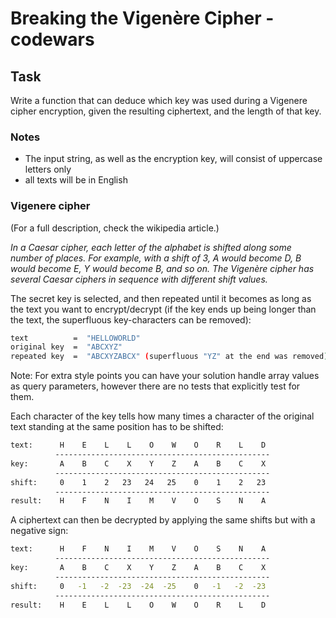 # Breaking the Vigenère Cipher  - codewars

## Task
Write a function that can deduce which key was used during a Vigenere cipher encryption, given the resulting ciphertext, and the length of that key.
### Notes
* The input string, as well as the encryption key, will consist of uppercase letters only
* all texts will be in English


### Vigenere cipher
(For a full description, check the wikipedia article.)

_In a Caesar cipher, each letter of the alphabet is shifted along some number of places. For example, with a shift of 3, A would become D, B would become E, Y would become B, and so on. The Vigenère cipher has several Caesar ciphers in sequence with different shift values._

The secret key is selected, and then repeated until it becomes as long as the text you want to encrypt/decrypt (if the key ends up being longer than the text, the superfluous key-characters can be removed):

```bash
text          =  "HELLOWORLD"
original key  =  "ABCXYZ"
repeated key  =  "ABCXYZABCX" (superfluous "YZ" at the end was removed)
```

Note: For extra style points you can have your solution handle array values as query parameters, however there are no tests that explicitly test for them.

Each character of the key tells how many times a character of the original text standing at the same position has to be shifted:

```bash
text:      H    E    L    L    O    W    O    R    L    D
          ------------------------------------------------
key:       A    B    C    X    Y    Z    A    B    C    X
          ------------------------------------------------
shift:     0    1    2   23   24   25    0    1    2   23
          ------------------------------------------------
result:    H    F    N    I    M    V    O    S    N    A
```
A ciphertext can then be decrypted by applying the same shifts but with a negative sign:

```bash
text:      H    F    N    I    M    V    O    S    N    A
          ------------------------------------------------
key:       A    B    C    X    Y    Z    A    B    C    X
          ------------------------------------------------
shift:     0   -1   -2  -23  -24  -25    0   -1   -2  -23
          ------------------------------------------------
result:    H    E    L    L    O    W    O    R    L    D

```